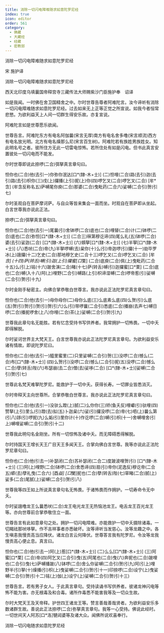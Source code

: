 ```yaml
---
title: 消除一切闪电障难随求如意陀罗尼经
index: true
icon: editor
order: 561
category:
  - 佛藏
  - 大藏经
  - 经藏
  - 密教部
---
```


  消除一切闪电障难随求如意陀罗尼经  

宋 施护译  

消除一切闪电障难随求如意陀罗尼经  

西天北印度乌填曩国帝释宫寺三藏传法大师赐紫沙门臣施护奉　诏译  

如是我闻。一时佛在舍卫国精舍之中。尔时世尊告尊者阿难陀言。汝今谛听有消除一切闪电障难随求如意陀罗尼经。过去如来无上正等正觉之所宣说。如我今者恒常悲慜。为欲利益天上人间一切群生得安乐故。亦复宣说。  

阿难陀言如是世尊愿乐欲闻。  

世尊告言。阿难陀东方有电名阿伽曩(宋言无厚)南方有电名舍多噜(宋言顺流)西方有电名放光明。北方有电名燥那么尼(宋言百生树)。阿难陀若有族姓男族姓女。知此明名号之者。彼所住方无此一切雷电惊怖。若所住处有如是闪电。但书此真言安置彼处一切闪电而不能发。  

尔时世尊即说此捺啰(二合)弭拏真言章句曰。  

怛你也(二合)他(去引一)你弥你泯达[口*(隸-木+士)] (二)怛哩(二合)路(去引)迦(去引)路(去引)枳你(三)戌(上)攞播(上引)抳(上)你(四)啰乞叉(二合)啰乞叉(二合) [牟*含] (牟含反称名五)萨嚩尾你庾(二合)那婆(二合)曳毗药(二合六)娑嚩(二合引)贺(引七)  

尔时圣观自在菩萨摩诃萨。与自众等皆来集会一面而坐。时观自在菩萨即从坐起。白言世尊我亦说此正法。  

捺啰(二合)弭拏真言章句曰。  

怛你也(二合)他(去引一)尾曩(引)舍钵啰(二合)底也(二合)哩替(二合)计(二)钵啰(二合)底也(二合)弥怛[口*(隸-木+士)] (二合三)秣第穆讫谛(四)尾么礼(五)钵啰(二合)婆(去引)娑迦(二合) [口*(隸-木+士)] (六)頞拏[口*(隸-木+士)] (七)半拏[口*(隸-木+士)] (八)悉吠(二合)帝(九)半拏啰嚩(去)枲你(十)么(引)帝迦啰(引)攞(十一)劫毕罗冰(上)誐攞(十二)乞史(二合)那地穆乞史(二合十三)啰乞叉(二合)啰乞叉(二合) [牟*含] (十四)萨(转舌)嚩(引)迦(上引)攞蜜[口*栗] (二合)底庾(二合)佩(上)曳毗药(二合十五)么(引上)铭(十六)跛舍演(二合)睹(十七)萨(转舌)嚩(引)迦攞蜜[口*栗] (二合)底也(二合)嚩(入十八)阿(上)哩野(二合引)嚩路(上引)枳谛湿嚩(二合)啰帝惹(引)娑嚩(二合引)贺(引十九)  

尔时金刚手秘密主。向佛合掌恭敬白世尊言。我亦说此正法陀罗尼真言章句曰。  

怛你也(二合)他(去引一)母你母你(二)母你么底(三)么底素么底(四)么贺(引)么底(五)贺(引)贺(引)贺(引)贺(引六)么(引)带啰曩(二合引)悉底(二合)播崩(去声七)嚩日啰(二合)播抳啰舍(上八)你哩(二合)茶(上)娑嚩(二合引)贺(引九)  

世尊我此章句名无能胜。若有忆念受持书写供养者。我常拥护一切怖畏。一切中夭即得解脱。  

尔时娑诃世界主大梵天王。白言世尊我亦说此正法陀罗尼真言章句。为欲利益安乐诸有情故。即说陀罗尼曰。  

怛你也(二合)他(去引一)醯里蜜里(二)只里娑嚩(二合引)贺(三)没啰(二合)憾么(二合)布[口*(隸-木+士)] (四)么贺(引)没啰(二合)憾么(二合引)抳(五)没啰(二合)憾么(二合)孽(转舌)陛(六)布瑟崩(去二合)僧(去)娑哆(二合) [口*(隸-木+士)]娑嚩(二合引)贺(引七)  

世尊此名梵天难拏陀罗尼。能救护于一切中夭。获得长寿。一切罪业皆悉消灭。  

尔时帝释天主向世尊所。合掌恭敬白世尊言。我亦说此正法陀罗尼真言章句曰。  

怛你也(二合)他(去引一)没驮么蹬(上)腻(二)么你你(三)矫(鱼夭反)哩巘(引)驮哩(四)赞拏(上引)里么(引)蹬(去)拟(五)卜迦枲(六)娑(引)攞没啰(二合)帝(七)呬(上)曩么第(引八)跢(引)啰抳(九)么姤(引)里你计(十)作讫啰(二合)嚩(引)枳(十一)舍嚩哩舍(引上)嚩哩娑嚩(二合引)贺(引十二)  

世尊我此明句名金刚坐。所有一切惊怖及诸中夭。而无障碍悉得解脱。  

尔时持国天王增长天王广目天王多闻天王。合掌向佛白言世尊。我等亦说此正法陀罗尼章句曰。  

怛你也(二合)他(引去一)补瑟闭(二合)苏补瑟闭(二合二)度跛波哩贺(引) [口*(隸-木+士)] (三)阿(上)哩野(二合)钵啰(二合)舍悉谛(四)扇(引)帝你(泥逸反)穆讫帝(二合五)蟒(去)孽礼曳(二合六) [酉*益] [口*闌]抳也(二合)孽(转舌)陛(七)窣睹(二合)腻(上)娑多(二合)尾腻(上)娑嚩(二合引)贺(引八)  

世尊我等四王如上所说真言章句名无怖畏。于诸怖畏而作拥护。一切寿命令无中夭。  

尔时娑誐噜龙王么曩悉吠(二合)龙王电光龙王无热恼池龙王。电舌龙王百光龙王等。亦向世尊前合掌恭敬住立一面。  

世尊告言有此如意章句之处。拥护一切闪电障难。亦能救护一切中夭摄除诸毒。一切羯祛那吠哆拏。作不吉祥事者亦悉破坏。汝等谛听当发慈心。汝等龙趣之中。各生嗔恚我慢贡高当应降伏。诸龙白言云何降伏。世尊答言我有陀罗尼。令汝等龙我慢贡高心便止息。真言曰。  

怛你也(二合)他(引去一)阿(上)惹[口*(隸-木+士)] (二)么么[口*(隸-木+士)] (三)阿蜜[口*栗] (二合)帝(四)阿乞叉(二合引)曳(五)阿尾也(二合)曳(六)奔抳也(二合)跛哩也(二合引)曳(七)萨嚩播跛(八)钵啰(二合)舍么你娑嚩(二合引)贺(引九)阿(引上)哩野半(引)拏(十)燥播(引)枳(上)曳娑嚩(二合引)贺(引十一)印捺啰(二合)设宁(上)曳娑嚩(二合引)贺(引十二)铭(上)伽(上)设宁(上)娑嚩(二合引)贺(引十三)  

世尊告言。若有男子女人。于此真言章句。受持读诵书写供养者。彼诸龙神闪电等怖不能为害。亦无根毒及和合毒。诸所作毒悉不能害我等及一切众生故。  

尔时大梵天王及天帝释。护世四王诸龙王等。赞言善哉善哉贤者。为欲利益安乐多数诸群生故。善说此正法捺啰(二合)弥拏真言章句。我等一心受持。佛说此经时。一切世间天人阿苏[口*洛]犍闼婆等及诸大众。闻佛所说欢喜奉行。  

消除一切闪电随求如意陀罗尼经  
